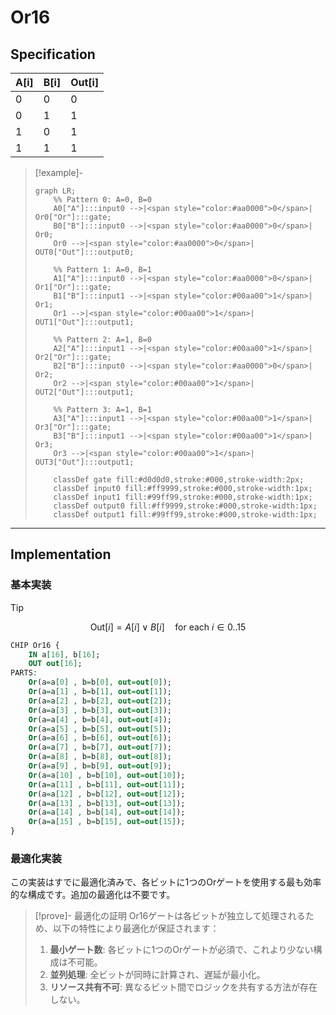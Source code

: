 # Or16

## Specification

| A[i] | B[i] | Out[i] |
|------|------|--------|
| 0    | 0    | 0      |
| 0    | 1    | 1      |
| 1    | 0    | 1      |
| 1    | 1    | 1      |

> [!example]-
> ```mermaid
> graph LR;
>     %% Pattern 0: A=0, B=0
>     A0["A"]:::input0 -->|<span style="color:#aa0000">0</span>| Or0["Or"]:::gate;
>     B0["B"]:::input0 -->|<span style="color:#aa0000">0</span>| Or0;
>     Or0 -->|<span style="color:#aa0000">0</span>| OUT0["Out"]:::output0;
> 
>     %% Pattern 1: A=0, B=1
>     A1["A"]:::input0 -->|<span style="color:#aa0000">0</span>| Or1["Or"]:::gate;
>     B1["B"]:::input1 -->|<span style="color:#00aa00">1</span>| Or1;
>     Or1 -->|<span style="color:#00aa00">1</span>| OUT1["Out"]:::output1;
> 
>     %% Pattern 2: A=1, B=0
>     A2["A"]:::input1 -->|<span style="color:#00aa00">1</span>| Or2["Or"]:::gate;
>     B2["B"]:::input0 -->|<span style="color:#aa0000">0</span>| Or2;
>     Or2 -->|<span style="color:#00aa00">1</span>| OUT2["Out"]:::output1;
> 
>     %% Pattern 3: A=1, B=1
>     A3["A"]:::input1 -->|<span style="color:#00aa00">1</span>| Or3["Or"]:::gate;
>     B3["B"]:::input1 -->|<span style="color:#00aa00">1</span>| Or3;
>     Or3 -->|<span style="color:#00aa00">1</span>| OUT3["Out"]:::output1;
> 
>     classDef gate fill:#d0d0d0,stroke:#000,stroke-width:2px;
>     classDef input0 fill:#ff9999,stroke:#000,stroke-width:1px;
>     classDef input1 fill:#99ff99,stroke:#000,stroke-width:1px;
>     classDef output0 fill:#ff9999,stroke:#000,stroke-width:1px;
>     classDef output1 fill:#99ff99,stroke:#000,stroke-width:1px;
> ```

---
## Implementation
### 基本実装
>[!tip]
>$$
>\text{Out}[i] = A[i] \lor B[i] \quad \text{for each } i \in 0..15
>$$

```vhdl
CHIP Or16 {
	IN a[16], b[16];
	OUT out[16];
PARTS:
	Or(a=a[0] , b=b[0], out=out[0]);
	Or(a=a[1] , b=b[1], out=out[1]);
	Or(a=a[2] , b=b[2], out=out[2]);
	Or(a=a[3] , b=b[3], out=out[3]);
	Or(a=a[4] , b=b[4], out=out[4]);
	Or(a=a[5] , b=b[5], out=out[5]);
	Or(a=a[6] , b=b[6], out=out[6]);
	Or(a=a[7] , b=b[7], out=out[7]);
	Or(a=a[8] , b=b[8], out=out[8]);
	Or(a=a[9] , b=b[9], out=out[9]);
	Or(a=a[10] , b=b[10], out=out[10]);
	Or(a=a[11] , b=b[11], out=out[11]);
	Or(a=a[12] , b=b[12], out=out[12]);
	Or(a=a[13] , b=b[13], out=out[13]);
	Or(a=a[14] , b=b[14], out=out[14]);
	Or(a=a[15] , b=b[15], out=out[15]);
}
```

### 最適化実装
この実装はすでに最適化済みで、各ビットに1つのOrゲートを使用する最も効率的な構成です。追加の最適化は不要です。

>[!prove]- 最適化の証明
> Or16ゲートは各ビットが独立して処理されるため、以下の特性により最適化が保証されます：
> 1. **最小ゲート数**: 各ビットに1つのOrゲートが必須で、これより少ない構成は不可能。
> 2. **並列処理**: 全ビットが同時に計算され、遅延が最小化。
> 3. **リソース共有不可**: 異なるビット間でロジックを共有する方法が存在しない。